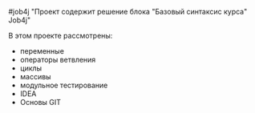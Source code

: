#job4j
"Проект содержит решение блока "Базовый синтаксис курса" Job4j" 

В этом проекте рассмотрены: 
- переменные
- операторы ветвления
- циклы
- массивы
- модульное тестирование
- IDEA
- Основы GIT 